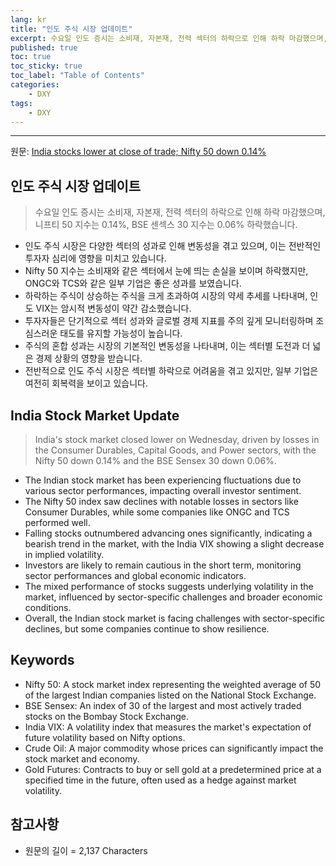 ```yaml
---
lang: kr
title: "인도 주식 시장 업데이트"
excerpt: 수요일 인도 증시는 소비재, 자본재, 전력 섹터의 하락으로 인해 하락 마감했으며, 니프티 50 지수는 0.14%, BSE 센섹스 30 지수는 0.06% 하락했습니다.
published: true
toc: true
toc_sticky: true
toc_label: "Table of Contents"
categories:
    - DXY
tags:
    - DXY
---
```


---

  원문: [India stocks lower at close of trade; Nifty 50 down 0.14%](https://www.investing.com/news/stock-market-news/india-stocks-lower-at-close-of-trade-nifty-50-down-014-3802213)

## 인도 주식 시장 업데이트

> 수요일 인도 증시는 소비재, 자본재, 전력 섹터의 하락으로 인해 하락 마감했으며, 니프티 50 지수는 0.14%, BSE 센섹스 30 지수는 0.06% 하락했습니다.


- 인도 주식 시장은 다양한 섹터의 성과로 인해 변동성을 겪고 있으며, 이는 전반적인 투자자 심리에 영향을 미치고 있습니다.
- Nifty 50 지수는 소비재와 같은 섹터에서 눈에 띄는 손실을 보이며 하락했지만, ONGC와 TCS와 같은 일부 기업은 좋은 성과를 보였습니다.
- 하락하는 주식이 상승하는 주식을 크게 초과하여 시장의 약세 추세를 나타내며, 인도 VIX는 암시적 변동성이 약간 감소했습니다.
- 투자자들은 단기적으로 섹터 성과와 글로벌 경제 지표를 주의 깊게 모니터링하며 조심스러운 태도를 유지할 가능성이 높습니다.
- 주식의 혼합 성과는 시장의 기본적인 변동성을 나타내며, 이는 섹터별 도전과 더 넓은 경제 상황의 영향을 받습니다.
- 전반적으로 인도 주식 시장은 섹터별 하락으로 어려움을 겪고 있지만, 일부 기업은 여전히 회복력을 보이고 있습니다.

## India Stock Market Update

> India's stock market closed lower on Wednesday, driven by losses in the Consumer Durables, Capital Goods, and Power sectors, with the Nifty 50 down 0.14% and the BSE Sensex 30 down 0.06%.


- The Indian stock market has been experiencing fluctuations due to various sector performances, impacting overall investor sentiment.
- The Nifty 50 index saw declines with notable losses in sectors like Consumer Durables, while some companies like ONGC and TCS performed well.
- Falling stocks outnumbered advancing ones significantly, indicating a bearish trend in the market, with the India VIX showing a slight decrease in implied volatility.
- Investors are likely to remain cautious in the short term, monitoring sector performances and global economic indicators.
- The mixed performance of stocks suggests underlying volatility in the market, influenced by sector-specific challenges and broader economic conditions.
- Overall, the Indian stock market is facing challenges with sector-specific declines, but some companies continue to show resilience.

## Keywords

- Nifty 50: A stock market index representing the weighted average of 50 of the largest Indian companies listed on the National Stock Exchange.
- BSE Sensex: An index of 30 of the largest and most actively traded stocks on the Bombay Stock Exchange.
- India VIX: A volatility index that measures the market's expectation of future volatility based on Nifty options.
- Crude Oil: A major commodity whose prices can significantly impact the stock market and economy.
- Gold Futures: Contracts to buy or sell gold at a predetermined price at a specified time in the future, often used as a hedge against market volatility.

## 참고사항

- 원문의 길이 = 2,137 Characters

